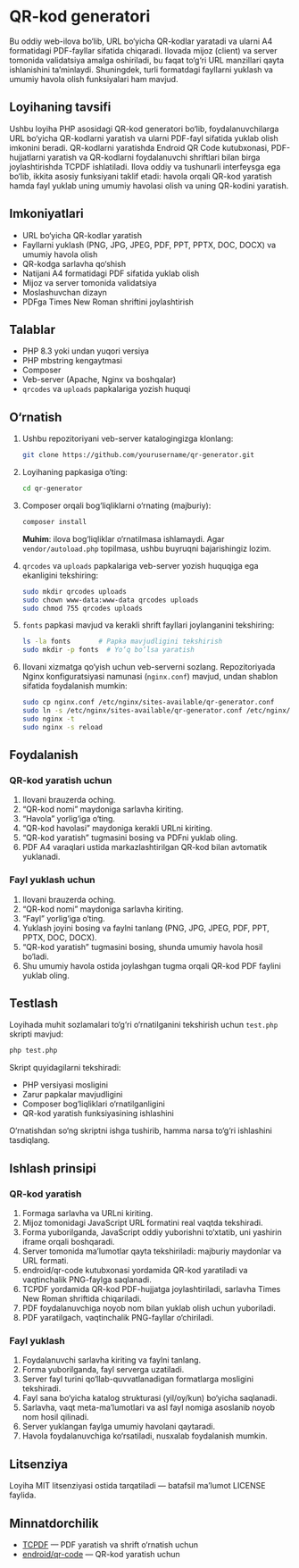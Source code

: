 # QR-kod generatori

Bu oddiy web-ilova bo‘lib, URL bo‘yicha QR-kodlar yaratadi va ularni A4 formatidagi PDF-fayllar sifatida chiqaradi. Ilovada mijoz (client) va server tomonida validatsiya amalga oshiriladi, bu faqat to‘g‘ri URL manzillari qayta ishlanishini ta’minlaydi. Shuningdek, turli formatdagi fayllarni yuklash va umumiy havola olish funksiyalari ham mavjud.

## Loyihaning tavsifi

Ushbu loyiha PHP asosidagi QR-kod generatori bo‘lib, foydalanuvchilarga URL bo‘yicha QR-kodlarni yaratish va ularni PDF-fayl sifatida yuklab olish imkonini beradi. QR-kodlarni yaratishda Endroid QR Code kutubxonasi, PDF-hujjatlarni yaratish va QR-kodlarni foydalanuvchi shriftlari bilan birga joylashtirishda TCPDF ishlatiladi. Ilova oddiy va tushunarli interfeysga ega bo‘lib, ikkita asosiy funksiyani taklif etadi: havola orqali QR-kod yaratish hamda fayl yuklab uning umumiy havolasi olish va uning QR-kodini yaratish.

## Imkoniyatlari

* URL bo‘yicha QR-kodlar yaratish
* Fayllarni yuklash (PNG, JPG, JPEG, PDF, PPT, PPTX, DOC, DOCX) va umumiy havola olish
* QR-kodga sarlavha qo‘shish
* Natijani A4 formatidagi PDF sifatida yuklab olish
* Mijoz va server tomonida validatsiya
* Moslashuvchan dizayn
* PDFga Times New Roman shriftini joylashtirish

## Talablar

* PHP 8.3 yoki undan yuqori versiya
* PHP mbstring kengaytmasi
* Composer
* Veb-server (Apache, Nginx va boshqalar)
* `qrcodes` va `uploads` papkalariga yozish huquqi

## O‘rnatish

1. Ushbu repozitoriyani veb-server katalogingizga klonlang:

   ```bash
   git clone https://github.com/yourusername/qr-generator.git
   ```

2. Loyihaning papkasiga o‘ting:

   ```bash
   cd qr-generator
   ```

3. Composer orqali bog‘liqliklarni o‘rnating (majburiy):

   ```bash
   composer install
   ```

   **Muhim**: ilova bog‘liqliklar o‘rnatilmasa ishlamaydi. Agar `vendor/autoload.php` topilmasa, ushbu buyruqni bajarishingiz lozim.

4. `qrcodes` va `uploads` papkalariga veb-server yozish huquqiga ega ekanligini tekshiring:

   ```bash
   sudo mkdir qrcodes uploads
   sudo chown www-data:www-data qrcodes uploads
   sudo chmod 755 qrcodes uploads
   ```

5. `fonts` papkasi mavjud va kerakli shrift fayllari joylanganini tekshiring:

   ```bash
   ls -la fonts       # Papka mavjudligini tekshirish  
   sudo mkdir -p fonts  # Yo‘q bo‘lsa yaratish  
   ```

6. Ilovani xizmatga qo‘yish uchun veb-serverni sozlang. Repozitoriyada Nginx konfiguratsiyasi namunasi (`nginx.conf`) mavjud, undan shablon sifatida foydalanish mumkin:

   ```bash
   sudo cp nginx.conf /etc/nginx/sites-available/qr-generator.conf
   sudo ln -s /etc/nginx/sites-available/qr-generator.conf /etc/nginx/sites-enabled/
   sudo nginx -t
   sudo nginx -s reload
   ```

## Foydalanish

### QR-kod yaratish uchun

1. Ilovani brauzerda oching.
2. “QR-kod nomi” maydoniga sarlavha kiriting.
3. “Havola” yorlig‘iga o‘ting.
4. “QR-kod havolasi” maydoniga kerakli URLni kiriting.
5. “QR-kod yaratish” tugmasini bosing va PDFni yuklab oling.
6. PDF A4 varaqlari ustida markazlashtirilgan QR-kod bilan avtomatik yuklanadi.

### Fayl yuklash uchun

1. Ilovani brauzerda oching.
2. “QR-kod nomi” maydoniga sarlavha kiriting.
3. “Fayl” yorlig‘iga o‘ting.
4. Yuklash joyini bosing va faylni tanlang (PNG, JPG, JPEG, PDF, PPT, PPTX, DOC, DOCX).
5. “QR-kod yaratish” tugmasini bosing, shunda umumiy havola hosil bo‘ladi.
6. Shu umumiy havola ostida joylashgan tugma orqali QR-kod PDF faylini yuklab oling.

## Testlash

Loyihada muhit sozlamalari to‘g‘ri o‘rnatilganini tekshirish uchun `test.php` skripti mavjud:

```bash
php test.php
```

Skript quyidagilarni tekshiradi:

* PHP versiyasi mosligini
* Zarur papkalar mavjudligini
* Composer bog‘liqliklari o‘rnatilganligini
* QR-kod yaratish funksiyasining ishlashini

O‘rnatishdan so‘ng skriptni ishga tushirib, hamma narsa to‘g‘ri ishlashini tasdiqlang.

## Ishlash prinsipi

### QR-kod yaratish

1. Formaga sarlavha va URLni kiriting.
2. Mijoz tomonidagi JavaScript URL formatini real vaqtda tekshiradi.
3. Forma yuborilganda, JavaScript oddiy yuborishni to‘xtatib, uni yashirin iframe orqali boshqaradi.
4. Server tomonida ma’lumotlar qayta tekshiriladi: majburiy maydonlar va URL formati.
5. endroid/qr-code kutubxonasi yordamida QR-kod yaratiladi va vaqtinchalik PNG-faylga saqlanadi.
6. TCPDF yordamida QR-kod PDF-hujjatga joylashtiriladi, sarlavha Times New Roman shriftida chiqariladi.
7. PDF foydalanuvchiga noyob nom bilan yuklab olish uchun yuboriladi.
8. PDF yaratilgach, vaqtinchalik PNG-fayllar o‘chiriladi.

### Fayl yuklash

1. Foydalanuvchi sarlavha kiriting va faylni tanlang.
2. Forma yuborilganda, fayl serverga uzatiladi.
3. Server fayl turini qo‘llab-quvvatlanadigan formatlarga mosligini tekshiradi.
4. Fayl sana bo‘yicha katalog strukturasi (yil/oy/kun) bo‘yicha saqlanadi.
5. Sarlavha, vaqt meta-ma’lumotlari va asl fayl nomiga asoslanib noyob nom hosil qilinadi.
6. Server yuklangan faylga umumiy havolani qaytaradi.
7. Havola foydalanuvchiga ko‘rsatiladi, nusxalab foydalanish mumkin.

## Litsenziya

Loyiha MIT litsenziyasi ostida tarqatiladi — batafsil ma’lumot LICENSE faylida.

## Minnatdorchilik

* [TCPDF](https://github.com/tecnickcom/TCPDF) — PDF yaratish va shrift o‘rnatish uchun
* [endroid/qr-code](https://github.com/endroid/qr-code) — QR-kod yaratish uchun
